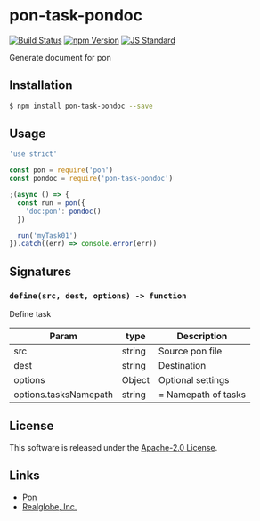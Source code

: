 pon-task-pondoc
==========

<!---
This file is generated by ape-tmpl. Do not update manually.
--->

<!-- Badge Start -->
<a name="badges"></a>

[![Build Status][bd_travis_shield_url]][bd_travis_url]
[![npm Version][bd_npm_shield_url]][bd_npm_url]
[![JS Standard][bd_standard_shield_url]][bd_standard_url]

[bd_repo_url]: https://github.com/realglobe-Inc/pon-task-pondoc
[bd_travis_url]: http://travis-ci.org/realglobe-Inc/pon-task-pondoc
[bd_travis_shield_url]: http://img.shields.io/travis/realglobe-Inc/pon-task-pondoc.svg?style=flat
[bd_travis_com_url]: http://travis-ci.com/realglobe-Inc/pon-task-pondoc
[bd_travis_com_shield_url]: https://api.travis-ci.com/realglobe-Inc/pon-task-pondoc.svg?token=
[bd_license_url]: https://github.com/realglobe-Inc/pon-task-pondoc/blob/master/LICENSE
[bd_codeclimate_url]: http://codeclimate.com/github/realglobe-Inc/pon-task-pondoc
[bd_codeclimate_shield_url]: http://img.shields.io/codeclimate/github/realglobe-Inc/pon-task-pondoc.svg?style=flat
[bd_codeclimate_coverage_shield_url]: http://img.shields.io/codeclimate/coverage/github/realglobe-Inc/pon-task-pondoc.svg?style=flat
[bd_gemnasium_url]: https://gemnasium.com/realglobe-Inc/pon-task-pondoc
[bd_gemnasium_shield_url]: https://gemnasium.com/realglobe-Inc/pon-task-pondoc.svg
[bd_npm_url]: http://www.npmjs.org/package/pon-task-pondoc
[bd_npm_shield_url]: http://img.shields.io/npm/v/pon-task-pondoc.svg?style=flat
[bd_standard_url]: http://standardjs.com/
[bd_standard_shield_url]: https://img.shields.io/badge/code%20style-standard-brightgreen.svg

<!-- Badge End -->


<!-- Description Start -->
<a name="description"></a>

Generate document for pon

<!-- Description End -->


<!-- Overview Start -->
<a name="overview"></a>



<!-- Overview End -->


<!-- Sections Start -->
<a name="sections"></a>

<!-- Section from "doc/guides/01.Installation.md.hbs" Start -->

<a name="section-doc-guides-01-installation-md"></a>

Installation
-----

```bash
$ npm install pon-task-pondoc --save
```


<!-- Section from "doc/guides/01.Installation.md.hbs" End -->

<!-- Section from "doc/guides/02.Usage.md.hbs" Start -->

<a name="section-doc-guides-02-usage-md"></a>

Usage
---------

```javascript
'use strict'

const pon = require('pon')
const pondoc = require('pon-task-pondoc')

;(async () => {
  const run = pon({
    'doc:pon': pondoc()
  })

  run('myTask01')
}).catch((err) => console.error(err))

```


<!-- Section from "doc/guides/02.Usage.md.hbs" End -->

<!-- Section from "doc/guides/03.Signature.md.hbs" Start -->

<a name="section-doc-guides-03-signature-md"></a>

Signatures
---------


### `define(src, dest, options) -> function`

Define task

| Param | type | Description |
| ---- | --- | ----------- |
| src | string |  Source pon file |
| dest | string |  Destination |
| options | Object |  Optional settings |
| options.tasksNamepath | string | = Namepath of tasks |



<!-- Section from "doc/guides/03.Signature.md.hbs" End -->


<!-- Sections Start -->


<!-- LICENSE Start -->
<a name="license"></a>

License
-------
This software is released under the [Apache-2.0 License](https://github.com/realglobe-Inc/pon-task-pondoc/blob/master/LICENSE).

<!-- LICENSE End -->


<!-- Links Start -->
<a name="links"></a>

Links
------

+ [Pon][pon_url]
+ [Realglobe, Inc.][realglobe,_inc__url]

[pon_url]: https://github.com/realglobe-Inc/pon
[realglobe,_inc__url]: http://realglobe.jp

<!-- Links End -->
